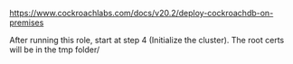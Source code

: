 https://www.cockroachlabs.com/docs/v20.2/deploy-cockroachdb-on-premises

After running this role, start at step 4 (Initialize the cluster). 
The root certs will be in the tmp folder/
